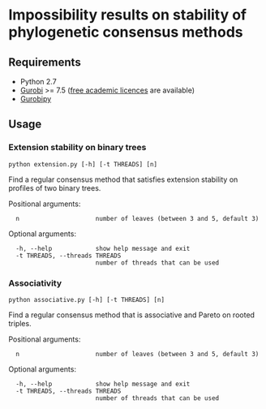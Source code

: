 # Impossibility results on stability of phylogenetic consensus methods

## Requirements

- Python 2.7
- [Gurobi](https://www.gurobi.com) >= 7.5 ([free academic licences](https://www.gurobi.com/academia/for-universities) are available)
- [Gurobipy](https://www.gurobi.com/documentation/8.0/quickstart_linux/the_gurobi_python_interfac.html)

## Usage


### Extension stability on binary trees

`python extension.py [-h] [-t THREADS] [n]`

Find a regular consensus method that satisfies extension stability on profiles
of two binary trees.

Positional arguments:
```
  n                     number of leaves (between 3 and 5, default 3)
```

Optional arguments:
```
  -h, --help            show help message and exit
  -t THREADS, --threads THREADS
                        number of threads that can be used
```

### Associativity

`python associative.py [-h] [-t THREADS] [n]`

Find a regular consensus method that is associative and Pareto on rooted triples.

Positional arguments:
```
  n                     number of leaves (between 3 and 5, default 3)
````

Optional arguments:
```
  -h, --help            show help message and exit
  -t THREADS, --threads THREADS
                        number of threads that can be used
```
